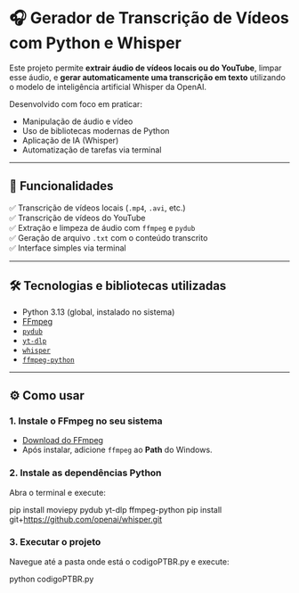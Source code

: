 # 🎧 Gerador de Transcrição de Vídeos com Python e Whisper

Este projeto permite **extrair áudio de vídeos locais ou do YouTube**, limpar esse áudio, e **gerar automaticamente uma transcrição em texto** utilizando o modelo de inteligência artificial Whisper da OpenAI.

Desenvolvido com foco em praticar:
- Manipulação de áudio e vídeo
- Uso de bibliotecas modernas de Python
- Aplicação de IA (Whisper)
- Automatização de tarefas via terminal

---

## 🚀 Funcionalidades

✅ Transcrição de vídeos locais (`.mp4`, `.avi`, etc.)  
✅ Transcrição de vídeos do YouTube  
✅ Extração e limpeza de áudio com `ffmpeg` e `pydub`  
✅ Geração de arquivo `.txt` com o conteúdo transcrito  
✅ Interface simples via terminal

---

## 🛠️ Tecnologias e bibliotecas utilizadas

- Python 3.13 (global, instalado no sistema)
- [FFmpeg](https://ffmpeg.org/)
- [`pydub`](https://github.com/jiaaro/pydub)
- [`yt-dlp`](https://github.com/yt-dlp/yt-dlp)
- [`whisper`](https://github.com/openai/whisper)
- [`ffmpeg-python`](https://github.com/kkroening/ffmpeg-python)

---

## ⚙️ Como usar

### 1. Instale o FFmpeg no seu sistema

- [Download do FFmpeg](https://ffmpeg.org/download.html)
- Após instalar, adicione `ffmpeg` ao **Path** do Windows.

### 2. Instale as dependências Python

Abra o terminal e execute:

pip install moviepy pydub yt-dlp ffmpeg-python
pip install git+https://github.com/openai/whisper.git

### 3. Executar o projeto

Navegue até a pasta onde está o codigoPTBR.py e execute:

python codigoPTBR.py
